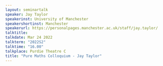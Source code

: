```yaml
---
layout: seminartalk
speaker: Jay Taylor
speakerinst: University of Manchester
speakershortinst: Manchester
speakerurl: https://personalpages.manchester.ac.uk/staff/jay.taylor/
talktitle: 
talkdate: Mar 24 2022
talkterm: "2022S2"
talktime: "16.00"
talkplace: Purdie Theatre C
title: "Pure Maths Colloquium - Jay Taylor"
---
```


